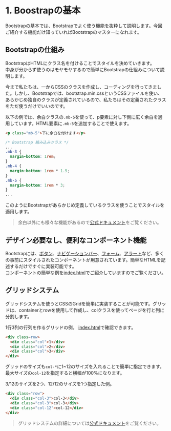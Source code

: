 # 1. Boostrapの基本

Bootstrapの基本では、Bootstrapでよく使う機能を抜粋して説明します。今回ご紹介する機能だけ知っていればBootstrapのマスターになれます。

## Bootstrapの仕組み

BootstrapはHTMLにクラス名を付けることでスタイルを決めていきます。  
中身が分からず使うのはモヤモヤするので簡単にBootstrapの仕組みについて説明します。

今まで私たちは、一からCSSのクラスを作成し、コーディングを行ってきました。しかし、Bootstrapでは、bootstrap.min.cssというCSSファイルを使い、あらかじめ独自のクラスが定義されているので、私たちはその定義されたクラスをただ使うだけでいいのです。

以下の例では、余白クラスの`.mb-5`を使って、p要素に対し下側に広く余白を適用しています。HTML要素に`.mb-5`を追加することで使えます。

```html
<p class="mb-5">下に余白を付けます</p>
```

```css
/* Bootstrap 組み込みクラス */
...
.mb-3 {
  margin-bottom: 1rem;
}
.mb-4 {
  margin-bottom: 1rem * 1.5;
}
.mb-5 {
  margin-bottom: 1rem * 3;
}
...
```

このようにBootstrapがあらかじめ定義しているクラスを使うことでスタイルを適用します。  
> 余白以外にも様々な機能があるので[公式ドキュメント](https://getbootstrap.jp/docs/5.3/getting-started/introduction/)をご覧ください。

## デザイン必要なし、便利なコンポーネント機能

Bootstrapには、[ボタン](https://getbootstrap.jp/docs/5.3/components/buttons)、[ナビゲーションバー](https://getbootstrap.jp/docs/5.3/components/navbar/)、[フォーム](https://getbootstrap.jp/docs/5.3/forms/form-control/)、[アラート](https://getbootstrap.jp/docs/5.3/components/alerts/)など、多くの事前にスタイルされたコンポーネントが用意されています。簡単なHTMLを記述するだけですぐに実装可能です。  
コンポーネントの簡単な例を[index.html](./index.html)でご紹介していますのでご覧ください。

## グリッドシステム

グリッドシステムを使うとCSSのGridを簡単に実装することが可能です。グリッドは、containerとrowを使用して作成し、colクラスを使ってページを行と列に分割します。

1行3列の行列を作るグリッドの例。 [index.html](./index.html)で確認できます。

```html
<div class=row>
  <div class="col">1</div>
  <div class="col">2</div>
  <div class="col">3</div>
</div>
```

グリッドのサイズも`col-*`に1~12のサイズを入れることで簡単に指定できます。最大サイズの`col-12`を指定すると横幅が100%になります。

3/12のサイズを2つ、12/12のサイズを1つ指定した例。

```html
<div class="row">
  <div class="col-3">col-3</div>
  <div class="col-3">col-3</div>
  <div class="col-12">col-12</div>
</div>
```

> グリッドシステムの詳細については[公式ドキュメント](https://getbootstrap.jp/docs/5.3/layout/grid/)をご覧ください。
